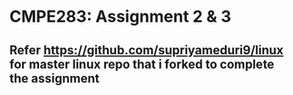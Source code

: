 # CMPE283: Assignment 2 & 3
## Refer https://github.com/supriyameduri9/linux for master linux repo that i forked to complete the assignment
